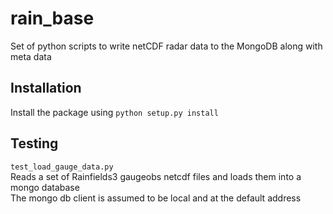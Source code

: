 # rain_base
Set of python scripts to write netCDF radar data to the MongoDB along with meta data 



## Installation
Install the package using `python setup.py install` 

## Testing 
`test_load_gauge_data.py`  
Reads a set of Rainfields3 gaugeobs netcdf files and loads them into a mongo database  
The mongo db client is assumed to be local and at the default address  

